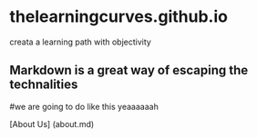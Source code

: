 # thelearningcurves.github.io
creata a learning path with objectivity
## Markdown is a great way of escaping the technalities 
 #we are going to do like this yeaaaaaah

[About Us] (about.md)
